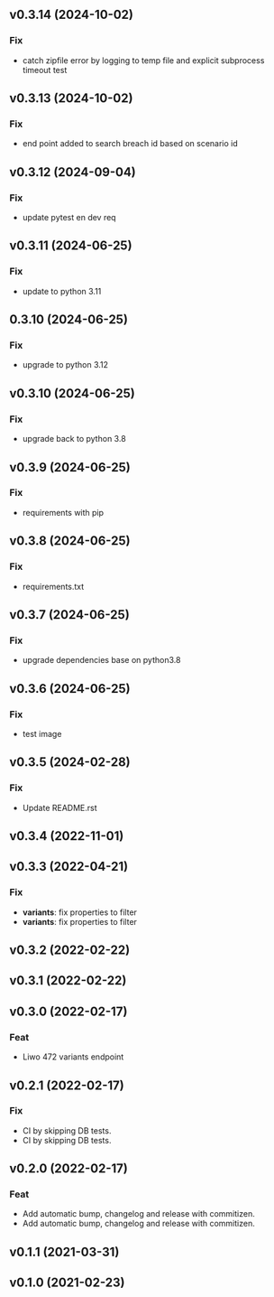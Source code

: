 ## v0.3.14 (2024-10-02)

### Fix

- catch zipfile error by logging to temp file and explicit subprocess timeout test

## v0.3.13 (2024-10-02)

### Fix

- end point added to search breach id based on scenario id

## v0.3.12 (2024-09-04)

### Fix

- update pytest en dev req

## v0.3.11 (2024-06-25)

### Fix

- update to python 3.11

## 0.3.10 (2024-06-25)

### Fix

- upgrade to python 3.12

## v0.3.10 (2024-06-25)

### Fix

- upgrade back to python 3.8

## v0.3.9 (2024-06-25)

### Fix

- requirements with pip

## v0.3.8 (2024-06-25)

### Fix

- requirements.txt

## v0.3.7 (2024-06-25)

### Fix

- upgrade dependencies base on python3.8

## v0.3.6 (2024-06-25)

### Fix

- test image

## v0.3.5 (2024-02-28)

### Fix

- Update README.rst

## v0.3.4 (2022-11-01)

## v0.3.3 (2022-04-21)

### Fix

- **variants**: fix properties to filter
- **variants**: fix properties to filter

## v0.3.2 (2022-02-22)

## v0.3.1 (2022-02-22)

## v0.3.0 (2022-02-17)

### Feat

- Liwo 472 variants endpoint

## v0.2.1 (2022-02-17)

### Fix

- CI by skipping DB tests.
- CI by skipping DB tests.

## v0.2.0 (2022-02-17)

### Feat

- Add automatic bump, changelog and release with commitizen.
- Add automatic bump, changelog and release with commitizen.

## v0.1.1 (2021-03-31)

## v0.1.0 (2021-02-23)
